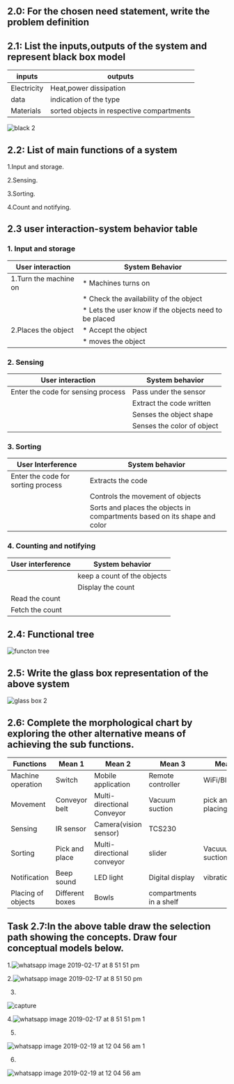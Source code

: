 ## 2.0: For the chosen need statement, write the problem definition

## 2.1: List the inputs,outputs of the system and represent black box model

|inputs|outputs|
|--|--|
|Electricity|Heat,power dissipation|
|data|indication of the type|
|Materials|sorted objects in respective compartments|

![black 2](https://user-images.githubusercontent.com/47111026/52911926-4f81be00-32d0-11e9-9e50-6ae55a4a5d4a.png)

## 2.2: List of main functions of a system

1.Input and storage.

2.Sensing.

3.Sorting.

4.Count and notifying.

## 2.3 user interaction-system behavior table

### 1. Input and storage 

|User interaction |System Behavior|
|-|-|
|1.Turn the machine on|* Machines turns on|
||* Check the availability of the object|
||* Lets the user know if the objects need to be placed|
|2.Places the object|* Accept the object|
||* moves the object|

### 2. Sensing 

|User interaction|System behavior|
|-|-|
|Enter the code for sensing process| Pass under the sensor |
||Extract the code written|
||Senses the object shape|
||Senses the color of object|

### 3. Sorting

|User Interference|System behavior|
|-|-|
|Enter the code for sorting process|Extracts the code|
||Controls the movement of objects|
||Sorts and places the objects in compartments based on its shape and color|

### 4. Counting and notifying 

|User interference |System behavior|
|-|-|
||keep a count of the objects|
||Display the count|
|Read the count||
|Fetch the count||

## 2.4: Functional tree

![functon tree](https://user-images.githubusercontent.com/47111026/52916152-0cd8d980-3302-11e9-92f9-f6ba83051ac0.png)


## 2.5: Write the glass box representation of the above system 

![glass box 2](https://user-images.githubusercontent.com/47111026/52916170-33971000-3302-11e9-8bf5-5b34c6d87a93.png)


## 2.6: Complete the morphological chart by exploring the other alternative means of achieving the sub functions.

|Functions|Mean 1|Mean 2| Mean 3| Mean 4|
|-|-|-|-|-|
|Machine operation|Switch|Mobile application|Remote controller|WiFi/Bluetooth|
|Movement|Conveyor belt|Multi-directional Conveyor|Vacuum suction |pick and placing|
|Sensing|IR sensor|Camera(vision sensor)|TCS230|
|Sorting|Pick and place|Multi-directional conveyor|slider|Vacuuum suction|
|Notification|Beep sound|LED light|Digital display|vibration|
|Placing of objects|Different boxes|Bowls|compartments in a shelf|

## Task 2.7:In the above table draw the selection path showing the concepts. Draw four conceptual models below.

1.![whatsapp image 2019-02-17 at 8 51 51 pm](https://user-images.githubusercontent.com/47111026/52916191-617c5480-3302-11e9-841e-18e220225d4a.jpeg)

2.![whatsapp image 2019-02-17 at 8 51 50 pm](https://user-images.githubusercontent.com/47111026/52916245-f2533000-3302-11e9-9c5f-88ead0457d8a.jpeg)


3. 

![capture](https://user-images.githubusercontent.com/47111026/52971073-16367480-33dc-11e9-800f-2a588e86959f.PNG)

4.![whatsapp image 2019-02-17 at 8 51 51 pm 1](https://user-images.githubusercontent.com/47111026/52916268-23cbfb80-3303-11e9-8533-1bdfb606e236.jpeg)

5.
![whatsapp image 2019-02-19 at 12 04 56 am 1](https://user-images.githubusercontent.com/47111026/52971174-834a0a00-33dc-11e9-9769-67c9433f7238.jpg)

6.
![whatsapp image 2019-02-19 at 12 04 56 am](https://user-images.githubusercontent.com/47111026/52971231-b096b800-33dc-11e9-93a1-e6b33c6665be.jpeg)


